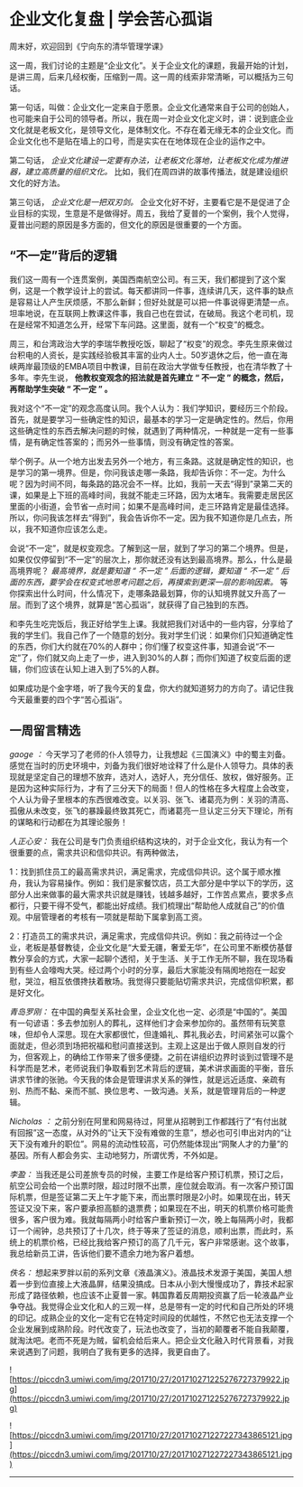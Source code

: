 # 企业文化复盘 | 学会苦心孤诣

周末好，欢迎回到《宁向东的清华管理学课》

这一周，我们讨论的主题是“企业文化”。关于企业文化的课题，我最开始的计划，是讲三周，后来几经权衡，压缩到一周。这一周的线索非常清晰，可以概括为三句话。

第一句话，叫做：企业文化一定来自于愿景。企业文化通常来自于公司的创始人，也可能来自于公司的领导者。所以，我在周一对企业文化定义时，讲：说到底企业文化就是老板文化，是领导文化，是体制文化。不存在着无缘无本的企业文化。而企业文化也不是贴在墙上的口号，而是实实在在地体现在企业的运作之中。

第二句话， *企业文化建设一定要有办法，让老板文化落地，让老板文化成为推进器，建立高质量的组织文化。* 比如，我们在周四讲的故事传播法，就是建设组织文化的好方法。

第三句话， *企业文化是一把双刃剑。* 企业文化好不好，主要看它是不是促进了企业目标的实现，生意是不是做得好。周五，我给了夏普的一个案例，我个人觉得，夏普出问题的原因是多方面的，但文化的原因是很重要的一个方面。

## “不一定”背后的逻辑

我们这一周有一个连贯案例，美国西南航空公司。有三天，我们都提到了这个案例，这是一个教学设计上的尝试。每天都讲同一件事，连续讲几天，这件事的缺点是容易让人产生厌烦感，不那么新鲜；但好处就是可以把一件事说得更清楚一点。坦率地说，在互联网上教课这件事，我自己也在尝试，在破局。我这个老司机，现在是经常不知道怎么开，经常下车问路。这里面，就有一个“权变”的概念。

周三，和台湾政治大学的李瑞华教授吃饭，聊起了“权变”的观念。李先生原来做过台积电的人资长，是实践经验极其丰富的业内人士。50岁退休之后，他一直在海峡两岸最顶级的EMBA项目中教课，目前在政治大学做专任教授，也在清华教了十多年。李先生说， **他教权变观念的招法就是首先建立 “ 不一定 ” 的概念，然后，再帮助学生突破 “ 不一定 ” 。**

我对这个“不一定”的观念高度认同。我个人认为：我们学知识，要经历三个阶段。首先，就是要学习一些确定性的知识，最基本的学习一定是确定性的。然后，你用这些确定性的东西去解决问题的时候，就遇到了两种情况，一种就是一定有一些事情，是有确定性答案的；而另外一些事情，则没有确定性的答案。

举个例子。从一个地方出发去另外一个地方，有三条路。这就是确定性的知识，也是学习的第一境界。但是，你问我该走哪一条路，我却告诉你：不一定。为什么呢？因为时间不同，每条路的路况会不一样。比如，我前一天去“得到”录第二天的课，如果是上下班的高峰时间，我就不能走三环路，因为太堵车。我需要走居民区里面的小街道，会节省一点时间；如果不是高峰时间，走三环路肯定是最佳选择。所以，你问我该怎样去“得到”，我会告诉你不一定。因为我不知道你是几点去，所以，我不知道你应该怎么走。

会说“不一定”，就是权变观念。了解到这一层，就到了学习的第二个境界。但是，如果仅仅停留到“不一定”的层次上，那你就还没有达到最高境界。那么，什么是最高境界呢？ *最高境界，就是要知道 “ 不一定 ” 后面的逻辑，要知道 “ 不一定 ” 后面的东西，要学会在权变式地思考问题之后，再摸索到更深一层的影响因素。* 等你探索出什么时间，什么情况下，走哪条路最划算，你的认知境界就又升高了一层。而到了这个境界，就算是“苦心孤诣”，就获得了自己独到的东西。

和李先生吃完饭后，我正好给学生上课。我就把我们对话中的一些内容，分享给了我的学生们。我自己作了一个随意的划分。我对学生们说：如果你们只知道确定性的东西，你们大约就在70%的人群中；你们懂了权变这件事，知道会说“不一定”了，你们就又向上走了一步，进入到30%的人群；而你们知道了权变后面的逻辑，你们应该在认知上进入到了5%的人群。

如果成功是个金字塔，听了我今天的复盘，你大约就知道努力的方向了。请记住我今天最重要的四个字“苦心孤诣”。

## 一周留言精选

 *gaoge ：* 今天学习了老师的仆人领导力，让我想起《三国演义》中的蜀主刘备。感觉在当时的历史环境中，刘备为我们很好地诠释了什么是仆人领导力。具体的表现就是坚定自己的理想不放弃，选对人，选好人，充分信任、放权，做好服务。正是因为这种实际行为，才有了三分天下的局面！但人的性格在多大程度上会改变，个人认为骨子里根本的东西很难改变。以关羽、张飞、诸葛亮为例：关羽的清高、孤傲从未改变，张飞的暴躁最终致其死亡，而诸葛亮一旦认定三分天下理论，所有的谋略和行动都在为其理论服务！

 *人正心安：* 我在公司是专门负责组织结构这块的，对于企业文化，我认为有一个很重要的点，需求共识和信仰共识。有两种做法，

1：找到抓住员工的最高需求共识，满足需求，完成信仰共识。这个属于顺水推舟，我认为容易操作。例如：我们是家餐饮店，员工大部分是中学以下的学历，这部分人出来做事的最大需求共识就是赚钱，钱越多越好，工作苦点累点，要求多点都行，只要干得不受气，都能出好成绩。我们梳理出“帮助他人成就自己”的价值观。中层管理者的考核有一项就是帮助下属拿到高工资。

2：打造员工的需求共识，满足需求，完成信仰共识。例如：我之前待过一个企业，老板是基督教徒，企业文化是“大爱无疆，奢爱无华”，在公司里不断模仿基督教分享会的方式，大家一起聊个透彻，关于生活、关于工作无所不聊，我在现场看到有些人会嚎啕大哭。经过两个小时的分享，最后大家能没有隔阂地抱在一起安慰，哭泣，相互依偎搀扶着散场。我觉得只要能贴切需求共识，完成信仰积累，都是好文化。

 *青岛罗刚：* 在中国的典型关系社会里，企业文化也一定、必须是“中国的”。美国有一句谚语：多去参加别人的葬礼，这样他们才会来参加你的。虽然带有玩笑意味，但却令人深思。现在大家都很忙，但逢婚礼、葬礼我必去，时间紧张可以露个面就走，但必须到场把祝福和慰问直接送到。主观上这是出于做人原则自发的行为，但客观上，的确给工作带来了很多便捷。之前在讲组织边界时谈到过管理不是科学而是艺术，老师说我们争取看到艺术背后的逻辑，美术讲求画面的平衡，音乐讲求节律的张驰。今天我的体会是管理讲求关系的弹性，就是远近适度、亲疏有别、热而不黏、亲而不腻、换位思考、一致沟通。关系，就是管理背后的一种逻辑。

 *Nicholas ：* 之前分别在阿里和网易待过，阿里从招聘到工作都践行了“有付出就有回报”这一态度，从对外的“让天下没有难做的生意”，想必也可引申出对内的“让天下没有难升的职位”。网易的流动性较高，可仍然能体现出“网聚人才的力量”的基因。所有人都会务实、主动地努力，所谓优秀，不外如是。

 *李盈：* 当我还是公司差旅专员的时候，主要工作是给客户预订机票，预订之后，航空公司会给一个出票时限，超过时限不出票，座位就会取消。有一次客户预订国际机票，但是签证第二天上午才能下来，而出票时限是2小时。如果现在出，转天签证又没下来，客户要承担高额的退票费；如果现在不出，明天的机票价格可能贵很多，客户很为难。我就每隔两小时给客户重新预订一次，晚上每隔两小时，我都订一个闹钟，总共预订了十几次，终于等来了签证的消息，顺利出票，而此时，系统上的机票价格，已经比我给客户预订的高了几千元，客户非常感谢。这个故事，我总给新员工讲，告诉他们要不遗余力地为客户着想。

 *佚名：* 想起来罗胖以前的系列文章《液晶演义》。液晶技术发源于美国，美国人想着一步到位直接上大液晶屏，结果没搞成。日本从小到大慢慢成功了，靠技术起家形成了路径依赖，也应该不止夏普一家。韩国靠着反周期投资赢了后一轮液晶产业争夺战。我觉得企业文化和人的三观一样，总是带有一定的时代和自己所处的环境的印记。成熟企业的文化一定有它在特定时间段的优越性，不然它也无法支撑一个企业发展到成熟阶段。时代改变了，玩法也改变了，当初的颠覆者不能自我颠覆，就淘汰吧。老而不死是为贼，留机会给后来人。把企业文化融入时代背景看，对我来说遇到了问题，我明白了我有更多的选择，我更自由了。

![https://piccdn3.umiwi.com/img/201710/27/201710271225276727379922.jpg](https://piccdn3.umiwi.com/img/201710/27/201710271225276727379922.jpg)

![https://piccdn3.umiwi.com/img/201710/27/201710271227227343865121.jpg](https://piccdn3.umiwi.com/img/201710/27/201710271227227343865121.jpg)

---
